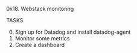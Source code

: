 0x18. Webstack monitoring

TASKS

0. Sign up for Datadog and install datadog-agent
1. Monitor some metrics
2. Create a dashboard
